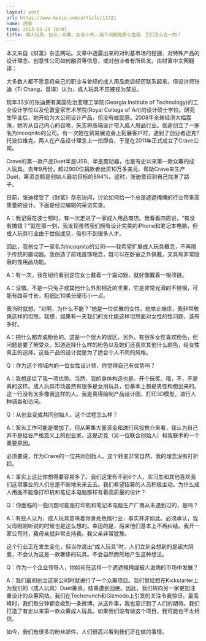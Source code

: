 ```yaml
---
layout: post
url: https://www.huxiu.com/article/11721
name: 虎嗅
time: 2013-03-20 10:07
title: 成人玩具、创业、众筹、女设计师……每个词都是那么性感，它们怎么合一的？
---
```

本文来自《财富》杂志网站。文章中透露出来的对利基市场的挖掘、对特殊产品的设计理念、创意性公司如何融资等信息，或对创业者有所启发。由财富中文网翻译：

大多数人都不愿意将自己的职业与曾经的成人用品商店经历联系起来。但设计师张迪（Ti Chang，音译）认为，成人玩具不应被视为禁忌。

现年33岁的张迪拥有美国佐治亚理工学院(Georgia Institute of Technology)的工业设计学位以及伦敦皇家艺术学院(Royal College of Art)的设计硕士学位。研究生毕业后，她开始为大公司设计产品，但没有成就感。2008年全球经济大幅震荡，她听从自己内心的召唤，矢志将高端设计带入成人用品行业。张迪创立了一家名为Incoqnito的公司。有一次她在贸易展览会上拓展客户时，遇到了创业者迈克?托波拉维克。两人在产品设计理念上一拍即合，于是在2011年正式成立了Crave公司。

Crave的第一款产品Duet半是USB、半是震动器，也是有史以来第一款众筹的成人玩具。去年9月份，超过900位捐款者出资10万多美元、帮助Crave来生产Duet，筹资总额是创始人最初目标的694%。这时，张迪意识到自己找准了路子。

日前，张迪接受了《财富》杂志访问，讨论如何给一个总是遮遮掩掩的行业带来高质量的设计。下面是经过编辑的采访实录。

A：我记得在波士顿时，有一次走进了一家成人用品商店。我看看四周说，“有没有搞错？”就在那一刻，我发现虽然我们拥有设计完美的iPhone和笔记本电脑，但成人玩具行业由于世俗成见，吸引不到很多人才。

因此，我创立了一家名为Incoqnito的公司——我希望扩展成人玩具概念，不再限于传统的震动器。我创造了前戏首饰理念，既可以在卧室之外佩戴，又具有非常隐蔽的性用品功能。

A：有一次，我在纽约看到这位女士戴着一个震动器，就好像戴着一根项链。

A：没错。不是一只兔子或其他什么外形相近的坚果，它是非常光滑的不锈钢，可能有四英寸长，粗细比10美分硬币小一点。

我当时就想，“对啊，为什么不能？”她是一位优雅的女性。她举止端庄，我非常敬佩这样的坦然。我想，如果有一天我们的文化能这样坦然面对女性的性问题，该有多好。

A：把什么都弄成粉色的。这是一个很大的误区。另外，有很多女性喜欢粉色，但问题是要了解受众，知道选择什么样的粉色以及她们还喜欢其他什么颜色，给女性真正的选择。这些产品的设计就是为了适合个人不同的风格。

Q：作为这个领域内的一位女性设计师，你觉得自己有优势吗？

A：我想这给了我一项优势。当然，我的身体构造也是。开个玩笑。哦，不，不是真的这样。成人玩具市场虽然有很多是女用玩具，但基本上都是男性构想出来的。这一行没有太多像我这样的人。我是真得绘制产品设计图，打印3D模型，进行人种调查和访问。

Q：从创业变成共同创始人，这个过程怎么样？

A：案头工作可能是增加了。但从筹集大量资金和进行风投推介来看，我认为自己并不是硅谷严格意义上的创业家。这是迈克（另一位联合创始人）和我联手的一个重要原因。

必须要说，作为Crave的一位共同创始人，这个转变非常自然，我的理念没有打折扣。

A：事实上这比你想得要容易多了。我们这里有不到6个人，实习生和其他喜欢我们这项事业的人们总是不断地来来去去。我们希望招募的人员积极主动。为什么成人用品不能像打印机和笔记本电脑那样有着高质量的设计？

Q：你面临的一些问题可能是打印机和笔记本电脑生产厂商从未遇到过的，是吗？

A：有些人认为，成人玩具意味着你身处色情行业，事实并非如此。必须承认，我父母刚刚听说的时候也是这么想的。幸运的是，后来他们基本上不再纠结。我开一家公司时，我母亲就非常支持我。我父亲非常犹豫。

这个行业正在发生变化，但当你说出“成人玩具”时，人们立刻会想到的是超大阴茎，不会认为这是一款奢侈的玩具。不会自然而然地产生这种想法。

Q：作为一个企业领导人，你如何在这样一个遮遮掩掩或被人诟病的市场中发展？

A：我们最初创立这家公司时就进行了一个众筹项目。我们曾经想在Kickstarter上为我们的（成人玩具）Duet筹资，结果遭到回绝。因此，我们转向另一家更加注重设计的众筹网站。我们在Techcrunch和Gizmodo上引发的关注令我惊讶。最高峰时，我们每分钟都会收到一条微博。从这件事，我也意识到了人们的期待。我们打造了有史以来第一款众筹成人玩具。如果我们没有做这个项目，我可能也不太相信。

如今，我们有很多的粉丝邮件。人们很高兴看到我们正在做的事情。

